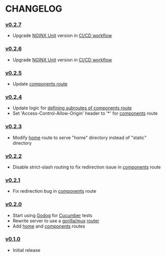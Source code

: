 # CHANGELOG

### [v0.2.7](https://github.com/speelynet/server/tree/v0.2.7)
- Upgrade [NGINX Unit](https://unit.nginx.org) version in [CI/CD workflow](https://github.com/speelynet/server/blob/v0.2.7/.github/workflows/CICD.yml)

### [v0.2.6](https://github.com/speelynet/server/tree/v0.2.6)
- Upgrade [NGINX Unit](https://unit.nginx.org) version in [CI/CD workflow](https://github.com/speelynet/server/blob/v0.2.6/.github/workflows/CICD.yml)

### [v0.2.5](https://github.com/speelynet/server/tree/v0.2.5)
- Update [components route](https://github.com/speelynet/server/blob/v0.2.5/components.go#L25)

### [v0.2.4](https://github.com/speelynet/server/tree/v0.2.4)
- Update logic for [defining subroutes of components route](https://github.com/speelynet/server/blob/v0.2.4/components.go#L21)
- Set 'Access-Control-Allow-Origin' header to '*' for [components](https://github.com/speelynet/server/blob/v0.2.4/components.go#L22) route

### [v0.2.3](https://github.com/speelynet/server/tree/v0.2.3)
- Modify [home](https://github.com/speelynet/server/blob/v0.2.3/home.go#L5) route to serve "home" directory instead of "static" directory

### [v0.2.2](https://github.com/speelynet/server/tree/v0.2.2)
- Disable strict-slash routing to fix redirection issue in [components](https://github.com/speelynet/server/blob/v0.2.2/components.go) route

### [v0.2.1](https://github.com/speelynet/server/tree/v0.2.1)
- Fix redirection bug in [components](https://github.com/speelynet/server/blob/v0.2.1/components.go) route

### [v0.2.0](https://github.com/speelynet/server/tree/v0.2.0)
- Start using [Godog](https://github.com/cucumber/godog#readme) for [Cucumber](https://cucumber.io/) tests
- Rewrite server to use a [gorilla/mux](https://github.com/gorilla/mux#readme) [router](https://github.com/speelynet/server/blob/v0.2.0/main.go#L9)
- Add [home](https://github.com/speelynet/server/blob/v0.2.0/home.go) and [components](https://github.com/speelynet/server/blob/v0.2.0/components.go) routes

### [v0.1.0](https://github.com/speelynet/server/tree/v0.1.0)
- Initial release
